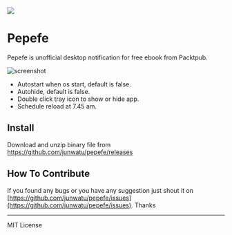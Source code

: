 <img src="https://electronjs.org/app-img/pepefe/pepefe-icon-128.png">

# Pepefe

Pepefe is unofficial desktop notification for free ebook from Packtpub.


![screenshot](screenshot.png)


- Autostart when os start, default is false.
- Autohide, default is false.
- Double click tray icon to show or hide app.
- Schedule reload at 7.45 am.

## Install
Download and unzip binary file from https://github.com/junwatu/pepefe/releases 


## How To Contribute
If you found any bugs or you have any suggestion just shout it on [https://github.com/junwatu/pepefe/issues](https://github.com/junwatu/pepefe/issues). Thanks




---
MIT License

